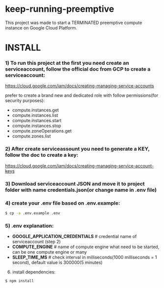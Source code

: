 # keep-running-preemptive
This project was made to start a TERMINATED preemptive compute instance on Google Cloud Platform.


# INSTALL
### 1) To run this project at the first you need create an serviceaccount, follow the official doc from GCP to create a serviceaccount:
https://cloud.google.com/iam/docs/creating-managing-service-accounts

prefer to create a brand new and dedicated role with follow permissions(for security purposes):
 - compute.instances.get
 - compute.instances.list
 - compute.instances.start
 - compute.instances.stop
 - compute.zoneOperations.get
 - compute.zones.list

### 2) After create serviceassount you need to generate a KEY, follow the doc to create a key:
https://cloud.google.com/iam/docs/creating-managing-service-account-keys

### 3) Download serviceaccount JSON and move it to project folder with name credentials.json(or change name in .env file)

### 4) create your .env file based on .env.example:
```sh
$ cp -a .env.example .env
```

### 5) .env explanation:
 - **GOOGLE_APPLICATION_CREDENTIALS** # credential name of serviceaccount (step 2)
 - **COMPUTE_ENGINE** # name of compute engine what need to be started, can be one compute engine or many
 - **SLEEP_TIME_MS** # check interval in milliseconds(1000 milliseconds = 1 second), default value is 300000(5 minutes)

6) install dependencies: 
```sh
$ npm install
```
